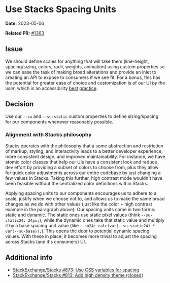 # Use Stacks Spacing Units

**Date:** 2023-05-06

**Related PR:** [#1363](https://github.com/StackExchange/Stacks/pull/1363)

## Issue

We should define scales for anything that will take them (line-height, spacing/sizing, colors, radii, weights, animation) using custom properties so we can ease the task of making broad alterations and provide an inlet to creating an API to expose to consumers if we see fit. For a bonus, this has the potential for greater ease of choice and customization is of our UI _by the user_, which is an accessibility [best](https://www.markettailor.io/blog/role-of-personalization-in-increasing-website-accessibility) [practice](https://www.getstark.co/blog/why-personalization-is-key-to-your-accessibility-toolbox).

## Decision

Use our `--su` and `--su-static` custom properties to define sizing/spacing for our components whenever reasonably possible.

### Alignment with Stacks philosophy

Stacks operates with the philosophy that a some abstraction and restriction of markup, styling, and interactivity leads to a better developer experience, more consistent design, and improved maintainability. For instance, we have atomic color classes that help our UIs have a consistent look and reduce dev effort by providing a subset of colors to choose from, plus they allow for quick color adjustments across our entire codebase by just changing a few values in Stacks. Taking this further, high contrast mode wouldn't have been feasible without the centralized color definitions within Stacks.

Applying spacing units to our components encourages us to adhere to a scale, justify when we choose not to, and allows us to make the same broad changes as we do with other values (just like the color + high contrast example in the paragraph above). Our spacing units come in two forms: static and dynamic. The static ones use static pixel values (think `--su-static24: 24px;`), while the dynamic ones take that static value and multiply it by a base spacing unit value (like `--su24: calc(var(--su-static24) * var(--su-base));`). This opens the door to potential dynamic spacing values. With these in place, it becomes more trivial to adjust the spacing across Stacks (and it's consumers) UI.

## Additional info

- [StackExchange/Stacks #873: Use CSS variables for spacing](https://github.com/StackExchange/Stacks/pull/873)
- [StackExchange/Stacks #813: Add high density theme (closed)](https://github.com/StackExchange/Stacks/pull/813)
